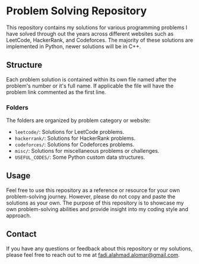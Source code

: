 # Problem Solving Repository

This repository contains my solutions for various programming problems I have solved through out the years across different websites such as LeetCode, HackerRank, and Codeforces. The majority of these solutions are implemented in Python, newer solutions will be in C++.

## Structure

Each problem solution is contained within its own file named after the problem's number or it's full name.
If applicable the file will have the problem link commented as the first line.

### Folders

The folders are organized by problem category or website:

- `leetcode/`: Solutions for LeetCode problems.
- `hackerrank/`: Solutions for HackerRank problems.
- `codeforces/`: Solutions for Codeforces problems.
- `misc/`: Solutions for miscellaneous problems or challenges.
- `USEFUL_CODES/`: Some Python custom data structures.

## Usage

Feel free to use this repository as a reference or resource for your own problem-solving journey. However, please do not copy and paste the solutions as your own. The purpose of this repository is to showcase my own problem-solving abilities and provide insight into my coding style and approach.

## Contact

If you have any questions or feedback about this repository or my solutions, please feel free to reach out to me at fadi.alahmad.alomar@gmail.com.

